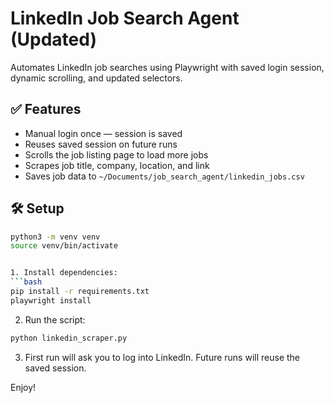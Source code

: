 # LinkedIn Job Search Agent (Updated)

Automates LinkedIn job searches using Playwright with saved login session, dynamic scrolling, and updated selectors.

## ✅ Features
- Manual login once — session is saved
- Reuses saved session on future runs
- Scrolls the job listing page to load more jobs
- Scrapes job title, company, location, and link
- Saves job data to `~/Documents/job_search_agent/linkedin_jobs.csv`

## 🛠 Setup

```bash
python3 -m venv venv
source venv/bin/activate


1. Install dependencies:
```bash
pip install -r requirements.txt
playwright install
```

2. Run the script:
```bash
python linkedin_scraper.py
```

3. First run will ask you to log into LinkedIn. Future runs will reuse the saved session.

Enjoy!
